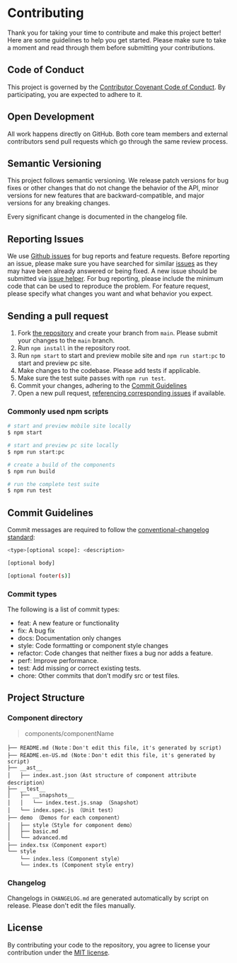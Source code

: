 
# Contributing

Thank you for taking your time to contribute and make this project better! Here are some guidelines to help you get started. Please make sure to take a moment and read through them before submitting your contributions.

## Code of Conduct

This project is governed by the [Contributor Covenant Code of Conduct](./CODE_OF_CONDUCT.md). By participating, you are expected to adhere to it.

## Open Development

All work happens directly on GitHub. Both core team members and external contributors send pull requests which go through the same review process.

## Semantic Versioning

This project follows semantic versioning. We release patch versions for bug fixes or other changes that do not change the behavior of the API, minor versions for new features that are backward-compatible, and major versions for any breaking changes.

Every significant change is documented in the changelog file.

## Reporting Issues

We use [Github issues](https://github.com/arco-design/arco-design-mobile/issues) for bug reports and feature requests. Before reporting an issue, please make sure you have searched for similar [issues](https://github.com/arco-design/arco-design-mobile/issues) as they may have been already answered or being fixed. A new issue should be submitted via [issue helper](https://arco.design/issue-helper?repo=arco-design-mobile). For bug reporting, please include the minimum code that can be used to reproduce the problem. For feature request, please specify what changes you want and what behavior you expect.

## Sending a pull request

1. Fork [the repository](https://github.com/arco-design/arco-design-mobile) and create your branch from `main`. Please submit your changes to the `main` branch.
2. Run `npm install` in the repository root.
3. Run `npm start` to start and preview mobile site and `npm run start:pc` to start and preview pc site.
4. Make changes to the codebase. Please add tests if applicable.
5. Make sure the test suite passes with `npm run test`.
6. Commit your changes, adhering to the [Commit Guidelines](#commit-guidelines)
7. Open a new pull request, [referencing corresponding issues](https://docs.github.com/en/issues/tracking-your-work-with-issues/linking-a-pull-request-to-an-issue#linking-a-pull-request-to-an-issue-using-a-keyword) if available.

### Commonly used npm scripts

```bash
# start and preview mobile site locally
$ npm start

# start and preview pc site locally
$ npm run start:pc

# create a build of the components
$ npm run build

# run the complete test suite
$ npm run test
```

## Commit Guidelines

Commit messages are required to follow the [conventional-changelog standard](https://www.conventionalcommits.org/en/v1.0.0/):

```bash
<type>[optional scope]: <description>

[optional body]

[optional footer(s)]
```

### Commit types

The following is a list of commit types:

- feat: A new feature or functionality
- fix: A bug fix
- docs: Documentation only changes
- style: Code formatting or component style changes
- refactor: Code changes that neither fixes a bug nor adds a feature.
- perf: Improve performance.
- test: Add missing or correct existing tests.
- chore: Other commits that don’t modify src or test files.

## Project Structure

### Component directory

> components/componentName

```
├── README.md (Note：Don't edit this file, it's generated by script)
├── README.en-US.md (Note：Don't edit this file, it's generated by script)
├── __ast__
│   ├── index.ast.json（Ast structure of component attribute description）
├── __test__
│   ├── __snapshots__
│   │   └── index.test.js.snap （Snapshot）
│   └── index.spec.js （Unit test）
├── demo （Demos for each component）
│   ├── style（Style for component demo）
│   ├── basic.md
│   └── advanced.md
├── index.tsx（Component export）
└── style
    └── index.less（Component style）
    └── index.ts (Component style entry)
```

### Changelog

Changelogs in `CHANGELOG.md` are generated automatically by script on release. Please don't edit the files manually.

## License

By contributing your code to the repository, you agree to license your contribution under the [MIT license](./LICENSE).
